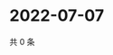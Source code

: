 # 2022-07-07

共 0 条

<!-- BEGIN WEIBO -->
<!-- 最后更新时间 Thu Jul 07 2022 15:15:30 GMT+0800 (China Standard Time) -->

<!-- END WEIBO -->
